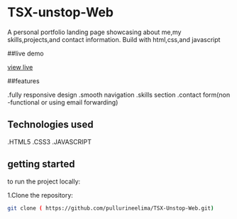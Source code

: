 # TSX-unstop-Web

A personal portfolio landing page showcasing about me,my skills,projects,and contact information.
Build with html,css,and javascript

##live demo

[view live](https://github.com/pullurineelima/TSX-Unstop-Web)

##features

.fully responsive design
.smooth navigation
.skills section 
.contact form(non -functional or using email forwarding)

## Technologies used

.HTML5
.CSS3
.JAVASCRIPT

## getting started

to run the project locally:

1.Clone the repository:
```bash
git clone ( https://github.com/pullurineelima/TSX-Unstop-Web.git)

